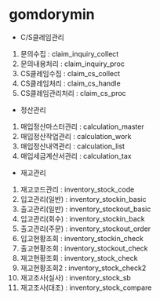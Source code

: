 # gomdorymin



- C/S클레임관리
1. 문의수집 : claim_inquiry_collect
2. 문의내용처리 : claim_inquiry_proc
3. CS클레임수집 : claim_cs_collect
4. CS클레임처리 : claim_cs_handle
5. CS클레임관리처리 : claim_cs_proc

- 정산관리
1. 매입정산마스터관리 : calculation_master
2. 매입정산작업관리 : calculation_work
3. 매입정산내역관리 : calculation_list
4. 매입세금계산서관리 : calculation_tax

- 재고관리
1. 재고코드관리 : inventory_stock_code
2. 입고관리(일반) : inventory_stockin_basic
3. 출고관리(일반) : inventory_stockout_basic
4. 입고관리(회수) : inventory_stockin_back
5. 출고관리(주문) : inventory_stockout_order
6. 입고현황조회 : inventory_stockin_check
7. 출고현황조회 : inventory_stockout_check
8. 재고현황조회 : inventory_stock_check
9. 재고현황조회2 : inventory_stock_check2
10. 재고조사(실사) : inventory_stock_sb
11. 재고조사(대조) : inventory_stock_compare
